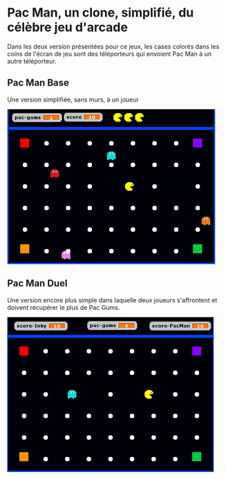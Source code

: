 # Pac Man, un clone, simplifié, du célèbre jeu d'arcade
Dans les deux version présentées pour ce jeux, les cases colorés dans les coins de l'écran de jeu sont des téléporteurs qui envoient Pac Man à un autre téléporteur.
## Pac Man Base
Une version simplifiée, sans murs, à un joueur

![Alt text](screenshot_PacMan_base.png)

## Pac Man Duel
Une version encore plus simple dans laquelle deux joueurs s'affrontent et doivent récupérer le plus de Pac Gums.

![Alt text](screenshot_PacMan_duel.png)
